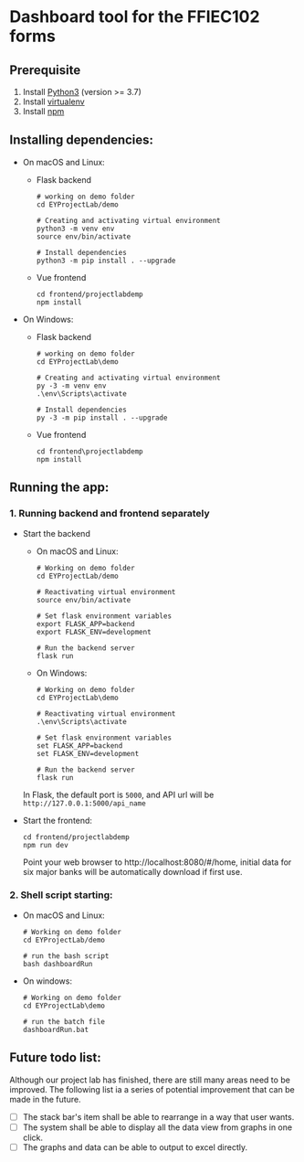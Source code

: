 # Dashboard tool for the FFIEC102 forms

## Prerequisite
1. Install [Python3](https://www.python.org/downloads/) (version >= 3.7)
2. Install [virtualenv](https://virtualenv.pypa.io/en/latest/installation.html)
3. Install [npm](https://www.npmjs.com/get-npm)

## Installing dependencies:
* On macOS and Linux:
  * Flask backend
    ```Shell
    # working on demo folder
    cd EYProjectLab/demo
    
    # Creating and activating virtual environment
    python3 -m venv env
    source env/bin/activate
  
    # Install dependencies
    python3 -m pip install . --upgrade
    ```
  * Vue frontend
    ```Shell
    cd frontend/projectlabdemp
    npm install
    ```

* On Windows:
  * Flask backend
    ```Shell
    # working on demo folder
    cd EYProjectLab\demo
      
    # Creating and activating virtual environment
    py -3 -m venv env
    .\env\Scripts\activate
      
    # Install dependencies
    py -3 -m pip install . --upgrade
    ```
  * Vue frontend
    ```Shell
    cd frontend\projectlabdemp
    npm install
    ```

## Running the app:
### 1. Running backend and frontend separately
 * Start the backend
   * On macOS and Linux:
     ```Shell
     # Working on demo folder
     cd EYProjectLab/demo
          
     # Reactivating virtual environment
     source env/bin/activate
          
     # Set flask environment variables
     export FLASK_APP=backend
     export FLASK_ENV=development
          
     # Run the backend server
     flask run
     ```
   * On Windows:
     ```Shell
     # Working on demo folder
     cd EYProjectLab\demo
      
     # Reactivating virtual environment
     .\env\Scripts\activate
      
     # Set flask environment variables
     set FLASK_APP=backend
     set FLASK_ENV=development
      
     # Run the backend server
     flask run
     ```
   
   In Flask, the default port is `5000`, and API url will be `http://127.0.0.1:5000/api_name`
    
 * Start the frontend:
   ```Shell
   cd frontend/projectlabdemp
   npm run dev
   ```
   Point your web browser to http://localhost:8080/#/home, initial data for six major banks will be automatically download if first use.
### 2. Shell script starting:
 * On macOS and Linux:
   ```Shell
   # Working on demo folder
   cd EYProjectLab/demo
      
   # run the bash script
   bash dashboardRun
   ```
 * On windows:
   ```Shell
   # Working on demo folder
   cd EYProjectLab\demo
      
   # run the batch file
   dashboardRun.bat
   ```  
## Future todo list:
Although our project lab has finished, there are still many areas need to be improved. The following list ia a series of potential improvement that can be made in the future.

- [ ] The stack bar's item shall be able to rearrange in a way that user wants.
- [ ] The system shall be able to display all the data view from graphs in one click.
- [ ] The graphs and data can be able to output to excel directly.
